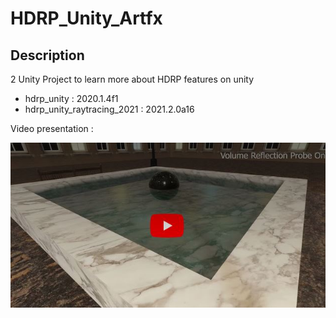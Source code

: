 # HDRP_Unity_Artfx



## Description

2 Unity Project to learn more about HDRP features on unity

- hdrp_unity : 2020.1.4f1
- hdrp_unity_raytracing_2021 : 2021.2.0a16

Video presentation : 

[![IMAGE ALT TEXT HERE](https://github.com/OlivierArgentieri/HDRP_Unity_Artfx/blob/main/Movie/embed.JPG)](https://www.youtube.com/watch?v=LsiqDEqVAQ0)

